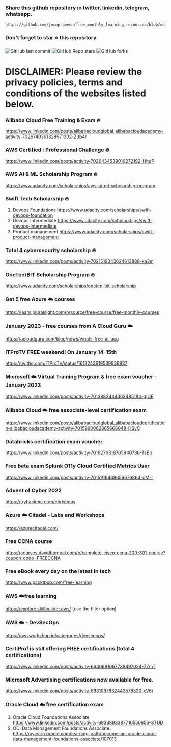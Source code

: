 ### Share this github repository in twitter, linkedin, telegram, whatsapp. 
```
https://github.com/josepraveen/free_monthly_learning_resources/blob/main/resources/readme.md
```

### Don't forget to star ⭐ this repository. 

![GitHub last commit](https://img.shields.io/github/last-commit/josepraveen/free_monthly_learning_resources) ![GitHub Repo stars](https://img.shields.io/github/stars/josepraveen/free_monthly_learning_resources?style=social) ![GitHub forks](https://img.shields.io/github/forks/josepraveen/free_monthly_learning_resources?style=social)


# DISCLAIMER: Please review the privacy policies, terms and conditions of the websites listed below.

### Alibaba Cloud Free Training & Exam  🔥
https://www.linkedin.com/posts/alibabacloudglobal_alibabacloudacademy-activity-7026740391328571392-Z3b4/

### AWS Certified : Professional Challenge 🔥
https://www.linkedin.com/posts/activity-7026434539019272192-HhqP

### AWS AI & ML Scholarship Program 🔥
https://www.udacity.com/scholarships/aws-ai-ml-scholarship-program

### Swift Tech Scholarship  🔥
1) Devops Foundations https://www.udacity.com/scholarships/swift-devops-foundation
2) Devops Intermediate https://www.udacity.com/scholarships/swift-devops-intermediate
3) Product management https://www.udacity.com/scholarships/swift-product-management

### Total 4 cybersecurity scholarship  🔥
https://www.linkedin.com/posts/activity-7021519343624613888-ka3m

### OneTen/BIT Scholarship Program  🔥
https://www.udacity.com/scholarships/oneten-bit-scholarship

### Get 5 free  Azure :cloud: courses 
https://learn.pluralsight.com/resource/free-course/free-monthly-courses

### January 2023 - free courses from A Cloud Guru :cloud:
https://acloudguru.com/blog/news/whats-free-at-acg

### ITProTV FREE weekend! On January 14-15th
https://twitter.com/ITProTV/status/1613243619539836937

### Microsoft :cloud: Virtual Training Program & free exam voucher - January 2023
https://www.linkedin.com/posts/activity-7013883444363485184-gIOE

### Alibaba Cloud :cloud: free associate-level certification exam
https://www.linkedin.com/posts/alibabacloudglobal_alibabacloudcertification-alibabacloudacademy-activity-7015990062865666048-HSvC

### Databricks certification exam voucher.
https://www.linkedin.com/posts/activity-7016276318765940736-TsBp

### Free beta exam Splunk O11y Cloud Certified Metrics User
https://www.linkedin.com/posts/activity-7015919468656676864-oM-r

### Advent of Cyber 2022
https://tryhackme.com/christmas

### Azure :cloud: Citadel - Labs and Workshops
https://azurecitadel.com/
  
### Free CCNA course 
https://courses.davidbombal.com/p/complete-cisco-ccna-200-301-course?coupon_code=FREECCNA
 
### Free eBook every day on the latest in tech 
https://www.packtpub.com/free-learning

### AWS :cloud:free learning
https://explore.skillbuilder.aws/ (use the filter option)

### AWS :cloud: - DevSecOps 
https://awsworkshop.io/categories/devsecops/

### CertiProf is still offering FREE certifications (total 4 certifications)
https://www.linkedin.com/posts/activity-6940691067738497024-7ZmT

### Microsoft Advertising certifications now available for free. 
https://www.linkedin.com/posts/activity-6931097832443576320-cV6j

### Oracle Cloud :cloud: free certification exam 
1) Oracle Cloud Foundations Associate 
https://www.linkedin.com/posts/activity-6933893387716550656-8TUD
2) OCI Data Management Foundations Associate.
https://mylearn.oracle.com/learning-path/become-an-oracle-cloud-data-management-foundations-associate/107013
  
